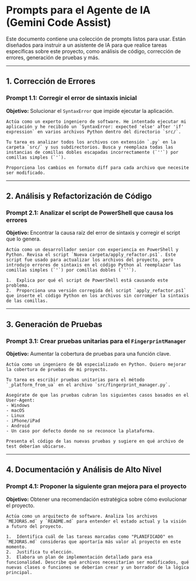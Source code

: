# Prompts para el Agente de IA (Gemini Code Assist)

Este documento contiene una colección de prompts listos para usar. Están diseñados para instruir a un asistente de IA para que realice tareas específicas sobre este proyecto, como análisis de código, corrección de errores, generación de pruebas y más.

---

## 1. Corrección de Errores

### Prompt 1.1: Corregir el error de sintaxis inicial

**Objetivo:** Solucionar el `SyntaxError` que impide ejecutar la aplicación.

```
Actúa como un experto ingeniero de software. He intentado ejecutar mi aplicación y he recibido un `SyntaxError: expected 'else' after 'if' expression` en varios archivos Python dentro del directorio `src/`.

Tu tarea es analizar todos los archivos con extensión `.py` en la carpeta `src/` y sus subdirectorios. Busca y reemplaza todas las instancias de comillas dobles escapadas incorrectamente (`''`) por comillas simples (`'`).

Proporciona los cambios en formato diff para cada archivo que necesite ser modificado.
```

---

## 2. Análisis y Refactorización de Código

### Prompt 2.1: Analizar el script de PowerShell que causa los errores

**Objetivo:** Encontrar la causa raíz del error de sintaxis y corregir el script que lo genera.

```
Actúa como un desarrollador senior con experiencia en PowerShell y Python. Revisa el script `Nueva carpeta/apply_refactor.ps1`. Este script fue usado para actualizar los archivos del proyecto, pero introdujo errores de sintaxis en el código Python al reemplazar las comillas simples (`'`) por comillas dobles (`''`).

1.  Explica por qué el script de PowerShell está causando este problema.
2.  Proporciona una versión corregida del script `apply_refactor.ps1` que inserte el código Python en los archivos sin corromper la sintaxis de las comillas.
```

---

## 3. Generación de Pruebas

### Prompt 3.1: Crear pruebas unitarias para el `FingerprintManager`

**Objetivo:** Aumentar la cobertura de pruebas para una función clave.

```
Actúa como un ingeniero de QA especializado en Python. Quiero mejorar la cobertura de pruebas de mi proyecto.

Tu tarea es escribir pruebas unitarias para el método `_platform_from_ua` en el archivo `src/fingerprint_manager.py`.

Asegúrate de que las pruebas cubran los siguientes casos basados en el User-Agent:
- Windows
- macOS
- Linux
- iPhone/iPad
- Android
- Un caso por defecto donde no se reconoce la plataforma.

Presenta el código de las nuevas pruebas y sugiere en qué archivo de test deberían ubicarse.
```

---

## 4. Documentación y Análisis de Alto Nivel

### Prompt 4.1: Proponer la siguiente gran mejora para el proyecto

**Objetivo:** Obtener una recomendación estratégica sobre cómo evolucionar el proyecto.

```
Actúa como un arquitecto de software. Analiza los archivos `MEJORAS.md` y `README.md` para entender el estado actual y la visión a futuro del proyecto.

1.  Identifica cuál de las tareas marcadas como "PLANIFICADO" en `MEJORAS.md` consideras que aportaría más valor al proyecto en este momento.
2.  Justifica tu elección.
3.  Elabora un plan de implementación detallado para esa funcionalidad. Describe qué archivos necesitarían ser modificados, qué nuevas clases o funciones se deberían crear y un borrador de la lógica principal.
```
